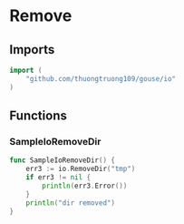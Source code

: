 # Remove

## Imports

```go
import (
	"github.com/thuongtruong109/gouse/io")
```
## Functions


### SampleIoRemoveDir

```go
func SampleIoRemoveDir() {
	err3 := io.RemoveDir("tmp")
	if err3 != nil {
		println(err3.Error())
	}
	println("dir removed")
}```
